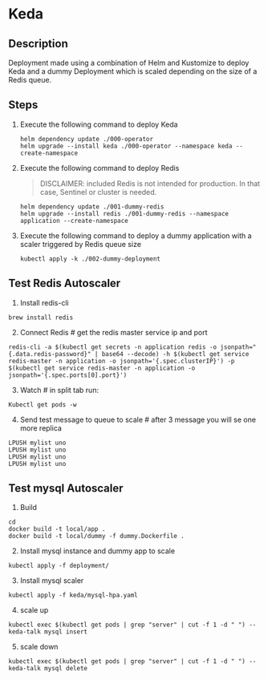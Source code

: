 # Keda

## Description

Deployment made using a combination of Helm and Kustomize to deploy Keda and
a dummy Deployment which is scaled depending on the size of a Redis queue.

## Steps

1. Execute the following command to deploy Keda

    ```
    helm dependency update ./000-operator
    helm upgrade --install keda ./000-operator --namespace keda --create-namespace
    ```

2. Execute the following command to deploy Redis

   > DISCLAIMER: included Redis is not intended for production. 
   > In that case, Sentinel or cluster is needed.

   ```
   helm dependency update ./001-dummy-redis
   helm upgrade --install redis ./001-dummy-redis --namespace application --create-namespace
   ```

3. Execute the following command to deploy a dummy application with a scaler triggered by Redis queue size

   ```
   kubectl apply -k ./002-dummy-deployment
   ```

 ## Test Redis Autoscaler

 1. Install redis-cli

   ```
   brew install redis
   ```

 2. Connect Redis # get the redis master service ip and port

   ```
   redis-cli -a $(kubectl get secrets -n application redis -o jsonpath="{.data.redis-password}" | base64 --decode) -h $(kubectl get service redis-master -n application -o jsonpath='{.spec.clusterIP}') -p $(kubectl get service redis-master -n application -o jsonpath='{.spec.ports[0].port}')
   ```
    
 3. Watch # in split tab run:

   ```
   Kubectl get pods -w
   ```

 4. Send test message to queue to scale # after 3 message you will se one more replica

   ```
   LPUSH mylist uno
   LPUSH mylist uno
   LPUSH mylist uno
   LPUSH mylist uno
   ```   

 ## Test mysql Autoscaler

 1. Build 

   ```
   cd 
   docker build -t local/app .
   docker build -t local/dummy -f dummy.Dockerfile .
   ```

 2. Install mysql instance and dummy app to scale 

   ```
   kubectl apply -f deployment/
   ```

 3. Install mysql scaler

   ```
   kubectl apply -f keda/mysql-hpa.yaml
   ```      

 4. scale up

   ```
   kubectl exec $(kubectl get pods | grep "server" | cut -f 1 -d " ") -- keda-talk mysql insert
   ```

 5. scale down

   ```
   kubectl exec $(kubectl get pods | grep "server" | cut -f 1 -d " ") -- keda-talk mysql delete
   ``` 